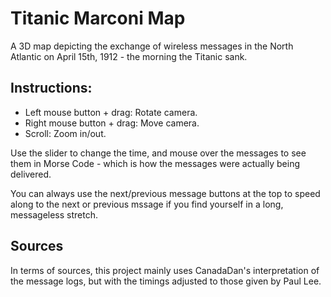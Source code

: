# Titanic Marconi Map

A 3D map depicting the exchange of wireless messages in the North Atlantic on April 15th, 1912 - the morning the Titanic sank.

## Instructions:

* Left mouse button + drag: Rotate camera.
* Right mouse button + drag: Move camera.
* Scroll: Zoom in/out.

Use the slider to change the time, and mouse over the messages to see them in Morse Code - which is how the messages were actually being delivered.

You can always use the next/previous message buttons at the top to speed along to the next or previous mssage if you find yourself in a long, messageless stretch.

## Sources

In terms of sources, this project mainly uses CanadaDan's interpretation of the message logs, but with the timings adjusted to those given by Paul Lee.